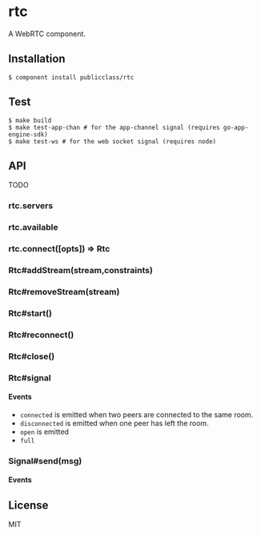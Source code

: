 
# rtc

  A WebRTC component.

## Installation

    $ component install publicclass/rtc

## Test

    $ make build
    $ make test-app-chan # for the app-channel signal (requires go-app-engine-sdk)
    $ make test-ws # for the web socket signal (requires node)

## API

TODO

### rtc.servers

### rtc.available

### rtc.connect([opts]) => Rtc

### Rtc#addStream(stream,constraints)

### Rtc#removeStream(stream)

### Rtc#start()

### Rtc#reconnect()

### Rtc#close()

### Rtc#signal

#### Events

- `connected` is emitted when two peers are connected to the same room.
- `disconnected` is emitted when one peer has left the room.
- `open` is emitted
- `full`

### Signal#send(msg)

#### Events


## License

  MIT
